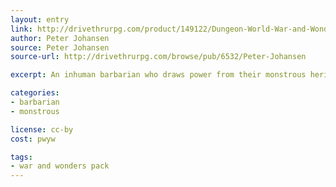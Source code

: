 ```yaml
---
layout: entry
link: http://drivethrurpg.com/product/149122/Dungeon-World-War-and-Wonders-Pack
author: Peter Johansen
source: Peter Johansen
source-url: http://drivethrurpg.com/browse/pub/6532/Peter-Johansen

excerpt: An inhuman barbarian who draws power from their monstrous heritage.

categories:
- barbarian
- monstrous

license: cc-by
cost: pwyw

tags:
- war and wonders pack
---
```

